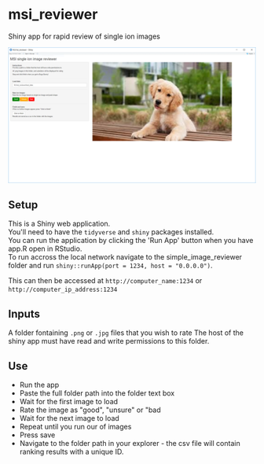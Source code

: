 # msi_reviewer
Shiny app for rapid review of single ion images

<img width="964" alt="Screenshot" src="https://github.com/NICE-MSI/simple_image_reviewer/blob/main/msi_reviewer.png?raw=true">


## Setup
This is a Shiny web application.   
You'll need to have the `tidyverse` and `shiny` packages installed.  
You can run the application by clicking the 'Run App' button when you have app.R open in RStudio.  
To run accross the local network navigate to the simple_image_reviewer folder and run `shiny::runApp(port = 1234, host = "0.0.0.0")`.  

This can then be accessed at `http://computer_name:1234` or `http://computer_ip_address:1234`


## Inputs
A folder fontaining `.png` or `.jpg` files that you wish to rate The host of the shiny app must have read and write permissions to this folder.

## Use
- Run the app
- Paste the full folder path into the folder text box
- Wait for the first image to load
- Rate the image as "good", "unsure" or "bad
- Wait for the next image to load
- Repeat until you run our of images
- Press save
- Navigate to the folder path in your explorer - the csv file will contain ranking results with a unique ID.
